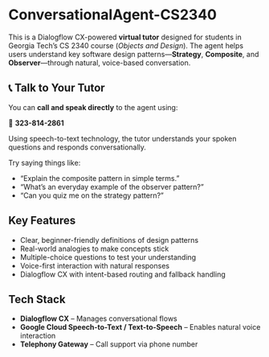 # ConversationalAgent-CS2340

This is a Dialogflow CX-powered **virtual tutor** designed for students in Georgia Tech’s CS 2340 course (*Objects and Design*). The agent helps users understand key software design patterns—**Strategy**, **Composite**, and **Observer**—through natural, voice-based conversation.

## 📞 Talk to Your Tutor

You can **call and speak directly** to the agent using:

📱 **323-814-2861**

Using speech-to-text technology, the tutor understands your spoken questions and responds conversationally.

Try saying things like:
- “Explain the composite pattern in simple terms.”
- “What’s an everyday example of the observer pattern?”
- “Can you quiz me on the strategy pattern?”


## Key Features

- Clear, beginner-friendly definitions of design patterns
- Real-world analogies to make concepts stick
- Multiple-choice questions to test your understanding
- Voice-first interaction with natural responses
- Dialogflow CX with intent-based routing and fallback handling


## Tech Stack

- **Dialogflow CX** – Manages conversational flows
- **Google Cloud Speech-to-Text / Text-to-Speech** – Enables natural voice interaction
- **Telephony Gateway** – Call support via phone number
